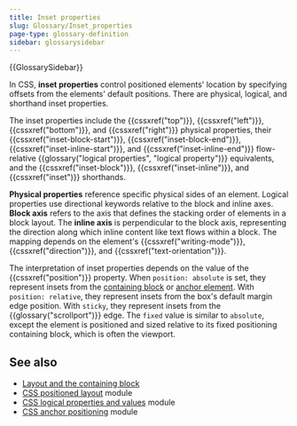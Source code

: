 ```yaml
---
title: Inset properties
slug: Glossary/Inset_properties
page-type: glossary-definition
sidebar: glossarysidebar
---
```


{{GlossarySidebar}}

In CSS, **inset properties** control positioned elements' location by specifying offsets from the elements' default positions. There are physical, logical, and shorthand inset properties.

The inset properties include the {{cssxref("top")}}, {{cssxref("left")}}, {{cssxref("bottom")}}, and {{cssxref("right")}} physical properties, their {{cssxref("inset-block-start")}}, {{cssxref("inset-block-end")}}, {{cssxref("inset-inline-start")}}, and {{cssxref("inset-inline-end")}} flow-relative {{glossary("logical properties", "logical property")}} equivalents, and the {{cssxref("inset-block")}}, {{cssxref("inset-inline")}}, and {{cssxref("inset")}} shorthands.

**Physical properties** reference specific physical sides of an element. Logical properties use directional keywords relative to the block and inline axes. **Block axis** refers to the axis that defines the stacking order of elements in a block layout. The **inline axis** is perpendicular to the block axis, representing the direction along which inline content like text flows within a block. The mapping depends on the element's {{cssxref("writing-mode")}}, {{cssxref("direction")}}, and {{cssxref("text-orientation")}}.

The interpretation of inset properties depends on the value of the {{cssxref("position")}} property. When `position: absolute` is set, they represent insets from the [containing block](/en-US/docs/Web/CSS/Containing_block) or [anchor element](/en-US/docs/Web/CSS/CSS_anchor_positioning/Using). With `position: relative`, they represent insets from the box's default margin edge position. With `sticky`, they represent insets from the {{glossary("scrollport")}} edge. The `fixed` value is similar to `absolute`, except the element is positioned and sized relative to its fixed positioning containing block, which is often the viewport.

## See also

- [Layout and the containing block](/en-US/docs/Web/CSS/Containing_block)
- [CSS positioned layout](/en-US/docs/Web/CSS/CSS_positioned_layout) module
- [CSS logical properties and values](/en-US/docs/Web/CSS/CSS_logical_properties_and_values) module
- [CSS anchor positioning](/en-US/docs/Web/CSS/CSS_anchor_positioning) module
